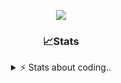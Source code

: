 <div align="center">
  
<p align="center">
  <img src="https://lanyard.cnrad.dev/api/1018290650602553364" />
</p>

### 📈Stats
<details>
    <summary> ⚡ Stats about coding.. </> </summary>
    <br/>

<!--START_SECTION:waka-->
![Code Time](http://img.shields.io/badge/Code%20Time-3%20mins-blue)

![Profile Views](http://img.shields.io/badge/Profile%20Views-72-blue)

**🐱 My GitHub Data** 

> 📦 710.1 kB Used in GitHub's Storage 
 > 
> 🏆 90 Contributions in the Year 2024
 > 
> 💼 Opted to Hire
 > 
> 📜 6 Public Repositories 
 > 
> 🔑 13 Private Repositories 
 > 
**I'm a Night 🦉** 

```text
🌞 Morning                33 commits          ██░░░░░░░░░░░░░░░░░░░░░░░   07.43 % 
🌆 Daytime                183 commits         ██████████░░░░░░░░░░░░░░░   41.22 % 
🌃 Evening                186 commits         ██████████░░░░░░░░░░░░░░░   41.89 % 
🌙 Night                  42 commits          ██░░░░░░░░░░░░░░░░░░░░░░░   09.46 % 
```
📅 **I'm Most Productive on Sunday** 

```text
Monday                   21 commits          █░░░░░░░░░░░░░░░░░░░░░░░░   04.73 % 
Tuesday                  55 commits          ███░░░░░░░░░░░░░░░░░░░░░░   12.39 % 
Wednesday                83 commits          █████░░░░░░░░░░░░░░░░░░░░   18.69 % 
Thursday                 69 commits          ████░░░░░░░░░░░░░░░░░░░░░   15.54 % 
Friday                   45 commits          ███░░░░░░░░░░░░░░░░░░░░░░   10.14 % 
Saturday                 71 commits          ████░░░░░░░░░░░░░░░░░░░░░   15.99 % 
Sunday                   100 commits         ██████░░░░░░░░░░░░░░░░░░░   22.52 % 
```


📊 **This Week I Spent My Time On** 

```text
🕑︎ Time Zone: Europe/Berlin

💬 Programming Languages: 
No Activity Tracked This Week

🔥 Editors: 
No Activity Tracked This Week

🐱‍💻 Projects: 
No Activity Tracked This Week

💻 Operating System: 
No Activity Tracked This Week
```

**I Mostly Code in JavaScript** 

```text
JavaScript               4 repos             ███████░░░░░░░░░░░░░░░░░░   26.67 % 
Lua                      3 repos             █████░░░░░░░░░░░░░░░░░░░░   20.00 % 
Python                   3 repos             █████░░░░░░░░░░░░░░░░░░░░   20.00 % 
TypeScript               2 repos             ███░░░░░░░░░░░░░░░░░░░░░░   13.33 % 
HTML                     1 repo              ██░░░░░░░░░░░░░░░░░░░░░░░   06.67 % 
```




 Last Updated on 29/05/2024 23:15:58 UTC
<!--END_SECTION:waka-->
</details>
